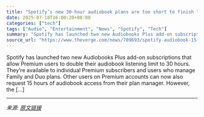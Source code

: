 ```yaml
---
title: "Spotify’s new 30-hour audiobook plans are too short to finish long books"
date: 2025-07-18T16:00:20+08:00
categories: ["tech"]
tags: ["Audio", "Entertainment", "News", "Spotify", "Tech"]
summary: "Spotify has launched two new Audiobooks Plus add-on subscriptions that allow Premium users to double their audiobook listening limit to 30 hours. They’re available to individual Premium subscribers an"
source_url: "https://www.theverge.com/news/709693/spotify-audiobook-15-hour-add-on"
---
```


Spotify has launched two new Audiobooks Plus add-on subscriptions that allow Premium users to double their audiobook listening limit to 30 hours. They’re available to individual Premium subscribers and users who manage Family and Duo plans. Other users on Premium accounts can now also request 15 hours of audiobook access from their plan manager.&#160;However, the [&#8230;]

---

*来源: [原文链接](https://www.theverge.com/news/709693/spotify-audiobook-15-hour-add-on)*
